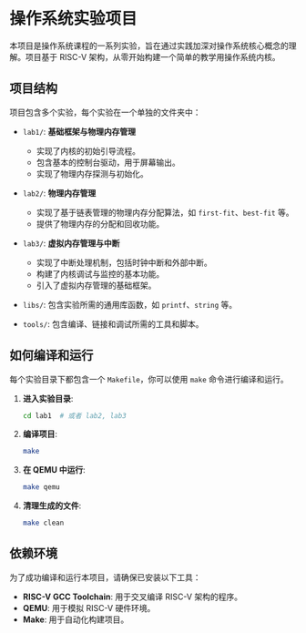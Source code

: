 # 操作系统实验项目

本项目是操作系统课程的一系列实验，旨在通过实践加深对操作系统核心概念的理解。项目基于 RISC-V 架构，从零开始构建一个简单的教学用操作系统内核。

## 项目结构

项目包含多个实验，每个实验在一个单独的文件夹中：

- `lab1/`: **基础框架与物理内存管理**
  - 实现了内核的初始引导流程。
  - 包含基本的控制台驱动，用于屏幕输出。
  - 实现了物理内存探测与初始化。

- `lab2/`: **物理内存管理**
  - 实现了基于链表管理的物理内存分配算法，如 `first-fit`、`best-fit` 等。
  - 提供了物理内存的分配和回收功能。

- `lab3/`: **虚拟内存管理与中断**
  - 实现了中断处理机制，包括时钟中断和外部中断。
  - 构建了内核调试与监控的基本功能。
  - 引入了虚拟内存管理的基础框架。

- `libs/`: 包含实验所需的通用库函数，如 `printf`、`string` 等。
- `tools/`: 包含编译、链接和调试所需的工具和脚本。

## 如何编译和运行

每个实验目录下都包含一个 `Makefile`，你可以使用 `make` 命令进行编译和运行。

1.  **进入实验目录**:
    ```bash
    cd lab1  # 或者 lab2, lab3
    ```

2.  **编译项目**:
    ```bash
    make
    ```

3.  **在 QEMU 中运行**:
    ```bash
    make qemu
    ```

4.  **清理生成的文件**:
    ```bash
    make clean
    ```

## 依赖环境

为了成功编译和运行本项目，请确保已安装以下工具：

- **RISC-V GCC Toolchain**: 用于交叉编译 RISC-V 架构的程序。
- **QEMU**: 用于模拟 RISC-V 硬件环境。
- **Make**: 用于自动化构建项目。
